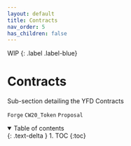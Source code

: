 ```yaml
---
layout: default
title: Contracts
nav_order: 5
has_children: false
---
```


WIP
{: .label .label-blue}

# Contracts

Sub-section detailing the YFD Contracts

```Forge```
```CW20_Token```
```Proposal```

<details open markdown="block">
  <summary>
    Table of contents
  </summary>
  {: .text-delta }
1. TOC
{:toc}
</details>
